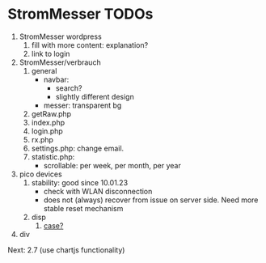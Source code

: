 # StromMesser TODOs

1. StromMesser wordpress
   1. fill with more content: explanation?
   1. link to login 
2. StromMesser/verbrauch
   1. general
      * navbar: 
         * search?
         * slightly different design
      * messer: transparent bg
   2. getRaw.php
   3. index.php
   4. login.php
   5. rx.php
   6. settings.php: change email.
   7. statistic.php: 
      * scrollable: per week, per month, per year      
3. pico devices
   1. stability: good since 10.01.23
      * check with WLAN disconnection
      * does not (always) recover from issue on server side. Need more stable reset mechanism
   1. disp
      1. [case?][lnkCase]
4. div


Next:  2.7 (use chartjs functionality) 


[lnkCase]: https://www.thingiverse.com/thing:4767008
